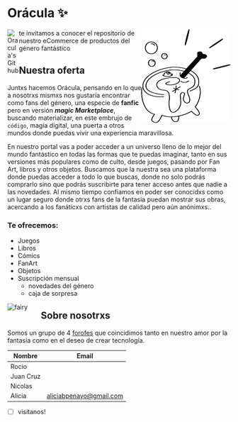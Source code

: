 # Orácula ✨
<img width="40%" align="right" alt="Caldero" src="https://github.com/NicolasMontesanto/Grupo_01_Oracula/blob/feature_logo/design/Logo/linealNegro.png" />
<a href="https://github.com/NicolasMontesanto/Grupo_01_Oracula/tree/main">
  
<img align="left" alt="Oracula's Github" width="26px" src="https://cdn.jsdelivr.net/npm/simple-icons@v3/icons/github.svg" />
</a> 
te invitamos a conocer el repositorio de nuestro eCommerce de productos del género fantástico

## Nuestra oferta
Juntxs hacemos Orácula, pensando en lo que a nosotrxs mismxs nos gustaría encontrar como fans del género, una especie de **fanfic** pero en versión ***magic Marketplace***, buscando materializar, en este embrujo de ```código```, magia digital, una puerta a otros mundos donde puedas vivir una experiencia maravillosa.

En nuestro portal vas a poder acceder a un universo lleno de lo mejor del mundo fantástico en todas las formas que te puedas imaginar, tanto en sus versiones más populares como de culto, desde juegos, pasando por Fan Art, libros y otros objetos. Buscamos que la nuestra sea una plataforma donde puedas acceder a todo lo que buscas, donde no solo podrás comprarlo sino que podrás suscribirte para tener acceso antes que nadie a las novedades. Al mismo tiempo confiamos en poder ser conocidxs como un lugar seguro donde otrxs fans de la fantasía puedan mostrar sus obras, acercando a los fanáticxs con artistas de calidad pero aún anónimxs..

### Te ofrecemos:

- Juegos
- Libros
- Cómics
- FanArt
- Objetos
- Suscripción mensual
  - novedades del género
  - caja de sorpresa
  
  
<img width="15%" align="left" alt="fairy" src="https://img.icons8.com/external-flat-lima-studio/344/external-fairy-monster-flat-lima-studio.png" />


## Sobre nosotrxs
Somos un grupo de 4 [forofes](https://www.lexico.com/es/definicion/forofo) que coincidimos tanto en nuestro amor por la fantasía como en el deseo de crear tecnología. 

|Nombre      | Email                    |
|------------|--------------------------|
|Rocio       |                          |
|Juan Cruz   |                          |
|Nicolas     |                          |
|Alicia      | aliciabpenayo@gmail.com  |                

* [ ] visitanos!

